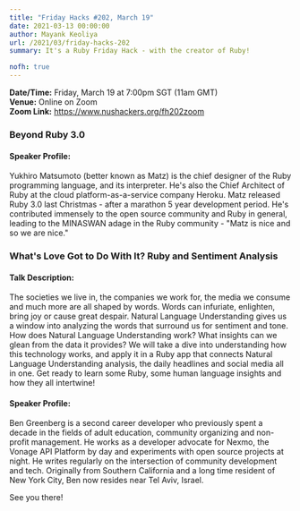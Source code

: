 ```yaml
---
title: "Friday Hacks #202, March 19"
date: 2021-03-13 00:00:00
author: Mayank Keoliya
url: /2021/03/friday-hacks-202
summary: It's a Ruby Friday Hack - with the creator of Ruby!

nofh: true
---
```


**Date/Time:** Friday, March 19 at 7:00pm SGT (11am GMT) <br />
**Venue:** Online on Zoom<br />
**Zoom Link:** <https://www.nushackers.org/fh202zoom>

### Beyond Ruby 3.0

#### Speaker Profile:

Yukhiro Matsumoto (better known as Matz) is the chief designer of the Ruby programming language, and its interpreter. He's also the Chief Architect of Ruby at the cloud platform-as-a-service company Heroku. Matz released Ruby 3.0 last Christmas - after a marathon 5 year development period. He's contributed immensely to the open source community and Ruby in general, leading to the MINASWAN adage in the Ruby community - "Matz is nice and so we are nice." 

### What's Love Got to Do With It? Ruby and Sentiment Analysis

#### Talk Description:

The societies we live in, the companies we work for, the media we consume and much more are all shaped by words. Words can infuriate, enlighten, bring joy or cause great despair. Natural Language Understanding gives us a window into analyzing the words that surround us for sentiment and tone.
How does Natural Language Understanding work? What insights can we glean from the data it provides?
We will take a dive into understanding how this technology works, and apply it in a Ruby app that connects Natural Language Understanding analysis, the daily headlines and social media all in one. Get ready to learn some Ruby, some human language insights and how they all intertwine!

#### Speaker Profile:

Ben Greenberg is a second career developer who previously spent a decade in the fields of adult education, community organizing and non-profit management. He works as a developer advocate for Nexmo, the Vonage API Platform by day and experiments with open source projects at night. He writes regularly on the intersection of community development and tech. Originally from Southern California and a long time resident of New York City, Ben now resides near Tel Aviv, Israel.


See you there!

